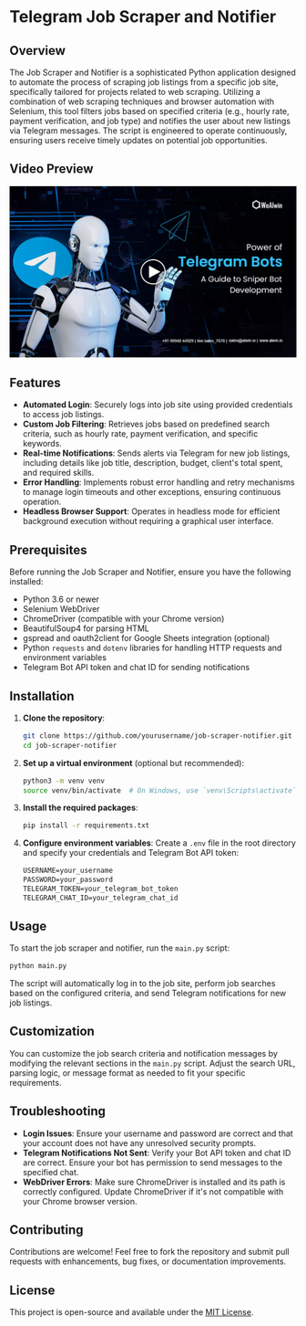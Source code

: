 # Telegram Job Scraper and Notifier

## Overview

The Job Scraper and Notifier is a sophisticated Python application designed to automate the process of scraping job listings from a specific job site, specifically tailored for projects related to web scraping. Utilizing a combination of web scraping techniques and browser automation with Selenium, this tool filters jobs based on specified criteria (e.g., hourly rate, payment verification, and job type) and notifies the user about new listings via Telegram messages. The script is engineered to operate continuously, ensuring users receive timely updates on potential job opportunities.

## Video Preview

[![Video Preview](https://github.com/DevRex-0201/Project-Images/blob/main/video%20preview/Py-Upwork-Telegram-ToolKit.png)](https://drive.google.com/file/d/1gtV-hPmrYgNEdfcd7CGHODfvURd9AyrI/view?usp=drive_link)

## Features

- **Automated Login**: Securely logs into job site using provided credentials to access job listings.
- **Custom Job Filtering**: Retrieves jobs based on predefined search criteria, such as hourly rate, payment verification, and specific keywords.
- **Real-time Notifications**: Sends alerts via Telegram for new job listings, including details like job title, description, budget, client's total spent, and required skills.
- **Error Handling**: Implements robust error handling and retry mechanisms to manage login timeouts and other exceptions, ensuring continuous operation.
- **Headless Browser Support**: Operates in headless mode for efficient background execution without requiring a graphical user interface.

## Prerequisites

Before running the Job Scraper and Notifier, ensure you have the following installed:

- Python 3.6 or newer
- Selenium WebDriver
- ChromeDriver (compatible with your Chrome version)
- BeautifulSoup4 for parsing HTML
- gspread and oauth2client for Google Sheets integration (optional)
- Python `requests` and `dotenv` libraries for handling HTTP requests and environment variables
- Telegram Bot API token and chat ID for sending notifications

## Installation

1. **Clone the repository**:
   ```bash
   git clone https://github.com/yourusername/job-scraper-notifier.git
   cd job-scraper-notifier
   ```

2. **Set up a virtual environment** (optional but recommended):
   ```bash
   python3 -m venv venv
   source venv/bin/activate  # On Windows, use `venv\Scripts\activate`
   ```

3. **Install the required packages**:
   ```bash
   pip install -r requirements.txt
   ```

4. **Configure environment variables**:
   Create a `.env` file in the root directory and specify your credentials and Telegram Bot API token:
   ```
   USERNAME=your_username
   PASSWORD=your_password
   TELEGRAM_TOKEN=your_telegram_bot_token
   TELEGRAM_CHAT_ID=your_telegram_chat_id
   ```

## Usage

To start the job scraper and notifier, run the `main.py` script:

```bash
python main.py
```

The script will automatically log in to the job site, perform job searches based on the configured criteria, and send Telegram notifications for new job listings.

## Customization

You can customize the job search criteria and notification messages by modifying the relevant sections in the `main.py` script. Adjust the search URL, parsing logic, or message format as needed to fit your specific requirements.

## Troubleshooting

- **Login Issues**: Ensure your username and password are correct and that your account does not have any unresolved security prompts.
- **Telegram Notifications Not Sent**: Verify your Bot API token and chat ID are correct. Ensure your bot has permission to send messages to the specified chat.
- **WebDriver Errors**: Make sure ChromeDriver is installed and its path is correctly configured. Update ChromeDriver if it's not compatible with your Chrome browser version.

## Contributing

Contributions are welcome! Feel free to fork the repository and submit pull requests with enhancements, bug fixes, or documentation improvements.

## License

This project is open-source and available under the [MIT License](LICENSE).
